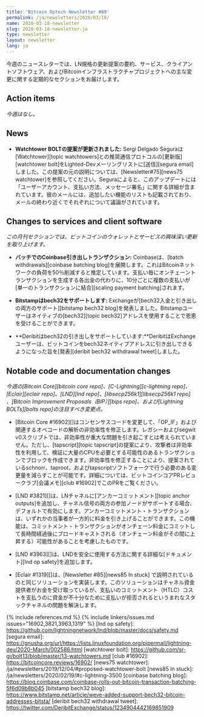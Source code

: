 ```yaml
---
title: 'Bitcoin Optech Newsletter #89'
permalink: /ja/newsletters/2020/03/18/
name: 2020-03-18-newsletter
slug: 2020-03-18-newsletter-ja
type: newsletter
layout: newsletter
lang: ja
---
```

今週のニュースレターでは、LN規格の更新提案の要約、サービス、クライアントソフトウェア、およびBitcoinインフラストラクチャプロジェクトへの主な変更に関する定期的なセクションをお届けします。

## Action items

*今週はなし。*

## News

- **Watchtower BOLTの提案が更新されました:** Sergi Delgado Seguraは [Watchtower][topic watchtowers]との推奨通信プロトコルの[更新版][watchtower bolt]をLighted-Devメーリングリストに[送信][segura email]しました。この提案の元の説明については、[Newsletter#75][news75 watchtower]を参照してください。Seguraによると、このアップデートには「ユーザーアカウント、支払い方法、メッセージ署名」に関する詳細が含まれています。彼のメールには、追加したい機能のリストも記載されており、メールの終わり近くでそれぞれについて議論がされています。

## Changes to services and client software

*この月刊セクションでは、ビットコインのウォレットとサービスの興味深い更新を取り上げます。*

- **バッチでのCoinbase引き出しトランザクション:** Coinbaseは、[batch withdrawals][coinbase batching blog]を展開します。これはBitcoinネットワークの負荷を50％削減すると推定しています。支払い毎にオンチェーントランザクションを生成する各出金の代わりに、10分ごとに複数の支払いが[単一のトランザクションに結合][scaling payment batching]されます。

- **Bitstampはbech32をサポートします:** Exchangeが[bech32入金と引き出しの両方のサポート][bitstamp bech32 blog]を発表しました。Bitstampユーザーはネイティブの[bech32][topic bech32]アドレスを使用することで恩恵を受けることができます。

- **Deribitはbech32の引き出しをサポートしています:**DeribitはExchangeユーザーは、ビットコインをbech32ネイティブアドレスに引き出しできるようになった旨を[発表][deribit bech32 withdrawal tweet]しました。

## Notable code and documentation changes

*今週の[Bitcoin Core][bitcoin core repo]、[C-Lightning][c-lightning repo]、[Eclair][eclair repo]、[LND][lnd repo]、[libsecp256k1][libsecp256k1 repo] 、[Bitcoin Improvement Proposals（BIP）][bips repo]、および[Lightning BOLTs][bolts repo]の注目すべき変更点。*

- [Bitcoin Core #16902][]はコンセンサスコードを変更して、「OP_IF」および関連するオペコードの解析の非効率性を修正します。レガシーおよびsegwit v0スクリプトでは、非効率性が重大な問題を引き起こすとは考えられていません。ただし、[tapscript][topic tapscript]の提案により、攻撃者は非効率性を利用して、検証に大量のCPUを必要とする可能性のあるトランザクションでブロックを作成できます。非効率性を修正することにより、提案されているschnorr、taproot、およびtapscriptソフトフォークで行う必要のある変更量を減らすことが可能です。詳細については、ビットコインコアPRレビュークラブ[会議メモ][club #16902]でこのPRをご覧ください。

- [LND #3821][]は、LNチャネルに[アンカーコミットメント][topic anchor outputs]を追加し、チャネル信号の両方の参加ノードがサポートする場合、デフォルトで有効にします。アンカーコミットメント・トランザクションは、いずれかの当事者が一方的に料金を引き上げることができます。この機能は、コミットメント・トランザクションがオンチェーン料金にコミットして長時間経過後にブロードキャストされる（オンチェーン料金がその間に上昇する）可能性があることを考慮したものです。

- [LND #3963][]は、LNDを安全に使用する方法に関する詳細な[ドキュメント][lnd op safety]を追加します。

- [Eclair #1319][]は、[Newsletter #85][news85 ln stuck] で説明されているのと同じソリューションを実装します。このソリューションはチャネル資金提供者がお金を受け取っているが、支払いのコミットメント（HTLC）コストを支払うのに資金が不十分なために支払いが拒否されるというまれなスタックチャネルの問題を解決します。

{% include references.md %}
{% include linkers/issues.md issues="16902,3821,3963,1319" %}
[lnd op safety]: https://github.com/lightningnetwork/lnd/blob/master/docs/safety.md
[segura email]: https://gnusha.org/url/https://lists.linuxfoundation.org/pipermail/lightning-dev/2020-March/002586.html
[watchtower bolt]: https://github.com/sr-gi/bolt13/blob/master/13-watchtowers.md
[club #16902]: https://bitcoincore.reviews/16902/
[news75 watchtower]: /ja/newsletters/2019/12/04/#proposed-watchtower-bolt
[news85 ln stuck]: /ja/newsletters/2020/02/19/#c-lightning-3500
[coinbase batching blog]: https://blog.coinbase.com/coinbase-rolls-out-bitcoin-transaction-batching-5f6d09b8b045
[bitstamp bech32 blog]: https://www.bitstamp.net/article/weve-added-support-bech32-bitcoin-addresses-bitsta/
[deribit bech32 withdrawal tweet]: https://twitter.com/DeribitExchange/status/1234904442169851909
